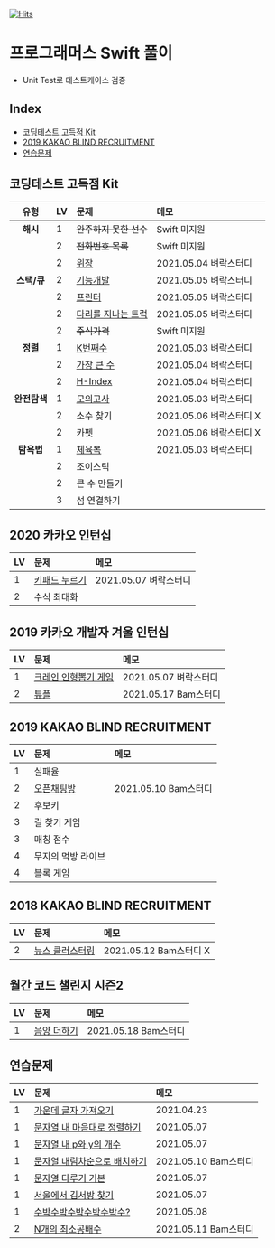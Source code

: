 [![Hits](https://hits.seeyoufarm.com/api/count/incr/badge.svg?url=https%3A%2F%2Fgithub.com%2FKyungminLeeDev%2FProgrammers_Swift)](https://hits.seeyoufarm.com)

# 프로그래머스 Swift 풀이

- Unit Test로 테스트케이스 검증

## Index

- [코딩테스트 고득점 Kit](#코딩테스트-고득점-Kit)
- [2019 KAKAO BLIND RECRUITMENT](#2019-KAKAO-BLIND-RECRUITMENT)
- [연습문제](#연습문제)



## 코딩테스트 고득점 Kit

| 유형          | LV | 문제                                                                 | 메모 |
| :-----------: | -- | :------------------------------------------------------------------- | :--- |
| **해시**      | 1  | ~~완주하지 못한 선수~~                                               | Swift 미지원 |
|               | 2  | ~~전화번호 목록~~                                                    | Swift 미지원 |
|               | 2  | [위장](./Programmers_Swift/LV2_위장.swift)                           | 2021.05.04 벼락스터디 |
| **스택/큐**   | 2  | [기능개발](./Programmers_Swift/LV2_기능개발.swift)                   | 2021.05.05 벼락스터디 |
|               | 2  | [프린터](./Programmers_Swift/LV2_프린터.swift)                       | 2021.05.05 벼락스터디 |
|               | 2  | [다리를 지나는 트럭](./Programmers_Swift/LV2_다리를지나는트럭.swift) | 2021.05.05 벼락스터디 |
|               | 2  | ~~주식가격~~                                                         | Swift 미지원 |
| **정렬**      | 1  | [K번째수](./Programmers_Swift/LV1_K번째수.swift)                     | 2021.05.03 벼락스터디 |
|               | 2  | [가장 큰 수](./Programmers_Swift/LV2_가장큰수.swift)                 | 2021.05.04 벼락스터디 |
|               | 2  | [H-Index](./Programmers_Swift/LV2_H_Index.swift)                     | 2021.05.04 벼락스터디 |
| **완전탐색**  | 1  | [모의고사](./Programmers_Swift/LV1_모의고사.swift)                   | 2021.05.03 벼락스터디 |
|               | 2  | 소수 찾기                                                            | 2021.05.06 벼락스터디 X |
|               | 2  | 카펫                                                                 | 2021.05.06 벼락스터디 X |
| **탐욕법**    | 1  | [체육복](./Programmers_Swift/LV1_체육복.swift)                       | 2021.05.03 벼락스터디 |
|               | 2  | 조이스틱                                                             | |
|               | 2  | 큰 수 만들기                                                         | |
|               | 3  | 섬 연결하기                                                          | |



## 2020 카카오 인턴십

| LV | 문제                                                                 | 메모 |
| -- | :------------------------------------------------------------------- | :--- |
| 1  | [키패드 누르기](./Programmers_Swift/LV1_키패드누르기.swift)          | 2021.05.07 벼락스터디 |
| 2  | 수식 최대화                                                          |  |



## 2019 카카오 개발자 겨울 인턴십

| LV | 문제                                                                 | 메모 |
| -- | :------------------------------------------------------------------- | :--- |
| 1  | [크레인 인형뽑기 게임](./Programmers_Swift/LV1_크레인인형뽑기게임.swift) | 2021.05.07 벼락스터디 |
| 2  | [튜플](./Programmers_Swift/LV2_튜플.swift)                           | 2021.05.17 Bam스터디 |



## 2019 KAKAO BLIND RECRUITMENT

| LV | 문제                                                                 | 메모 |
| -- | :------------------------------------------------------------------- | :--- |
| 1  | 실패율                                                               | |
| 2  | [오픈채팅방](./Programmers_Swift/LV2_오픈채팅방.swift)               | 2021.05.10 Bam스터디 |
| 2  | 후보키                                                               | |
| 3  | 길 찾기 게임                                                         | |
| 3  | 매칭 점수                                                            | |
| 4  | 무지의 먹방 라이브                                                   | |
| 4  | 블록 게임                                                            | |



## 2018 KAKAO BLIND RECRUITMENT

| LV | 문제                                                                 | 메모 |
| -- | :------------------------------------------------------------------- | :--- |
| 2  | [뉴스 클러스터링](./Programmers_Swift/LV2_뉴스클러스터링.swift)      | 2021.05.12 Bam스터디 X |



## 월간 코드 챌린지 시즌2

| LV | 문제                                                                 | 메모 |
| -- | :------------------------------------------------------------------- | :--- |
| 1  | [음양 더하기](./Programmers_Swift/LV1_음양더하기.swift)      | 2021.05.18 Bam스터디 |



## 연습문제

| LV | 문제                                                                                  | 메모 |
| -- | :------------------------------------------------------------------------------------ | :--- |
| 1  | [가운데 글자 가져오기](./Programmers_Swift/LV1_가운데글자가져오기.swift)              | 2021.04.23 |
| 1  | [문자열 내 마음대로 정렬하기](./Programmers_Swift/LV1_문자열내마음대로정렬하기.swift) | 2021.05.07 |
| 1  | [문자열 내 p와 y의 개수](./Programmers_Swift/LV1_문자열내p와y의개수.swift)            | 2021.05.07 |
| 1  | [문자열 내림차순으로 배치하기](./Programmers_Swift/LV1_문자열내림차순으로배치하기.swift) | 2021.05.10 Bam스터디 |
| 1  | [문자열 다루기 기본](./Programmers_Swift/LV1_문자열다루기기본.swift)                  | 2021.05.07 |
| 1  | [서울에서 김서방 찾기](./Programmers_Swift/LV1_서울에서김서방찾기.swift)              | 2021.05.07 |
| 1  | [수박수박수박수박수박수?](./Programmers_Swift/LV1_수박수박수.swift)                   | 2021.05.08 |
| 2  | [N개의 최소공배수](./Programmers_Swift/LV2_N개의최소공배수.swift)                     | 2021.05.11 Bam스터디 |
